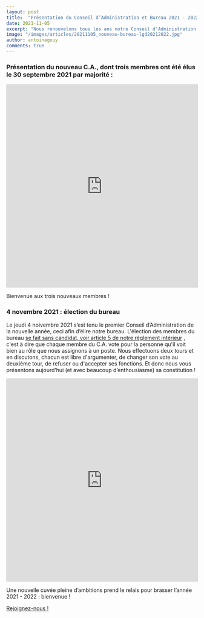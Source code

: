 ```yaml
---
layout: post
title:  "Présentation du Conseil d’Administration et Bureau 2021 - 2022 !"
date: 2021-11-05
excerpt: "Nous renouvelons tous les ans notre Conseil d’Administration par deux membres ou plus et élisons un nouveau bureau."
image: "/images/articles/20211105_nouveau-bureau-lgd20212022.jpg"
author: antoinegouy
comments: true
---
```


### Présentation du nouveau C.A., dont trois membres ont été élus le 30 septembre 2021 par majorité :

<iframe class="airtable-embed" src="https://airtable.com/embed/shr87QWSBGCkn8cbu?backgroundColor=purple&viewControls=on" frameborder="0" onmousewheel="" width="100%" height="533" style="background: transparent; border: 1px solid #ccc;"></iframe>

Bienvenue aux trois nouveaux membres !

### 4 novembre 2021 : élection du bureau

Le jeudi 4 noivembre 2021 s’est tenu le premier Conseil d’Administration de la nouvelle année, ceci afin d’élire notre bureau. L'élection des membres du bureau [se fait sans candidat, voir article 5 de notre réglement intérieur](https://drive.google.com/file/d/1n7b5Dx2yKWOuuGynbd8ad5ml8NUzwP8o/view) , c'est à dire que chaque membre du C.A. vote pour la personne qu'il voit bien au rôle que nous assignons à un poste. Nous effectuons deux tours et en discutons, chacun est libre d'argumenter, de changer son vote au deuxième tour, de refuser ou d'accepter ses fonctions. Et donc nous vous présentons aujourd’hui (et avec beaucoup d’enthousiasme) sa constitution !

<iframe class="airtable-embed" src="https://airtable.com/embed/shroLBhZCC9zNTEDH?backgroundColor=purple&viewControls=on" frameborder="0" onmousewheel="" width="100%" height="533" style="background: transparent; border: 1px solid #ccc;"></iframe>

Une nouvelle cuvée pleine d’ambitions prend le relais pour brasser l’année 2021 - 2022 : bienvenue !

<a href="http://adhesion.lyongamedev.pro" class="button special fit">Rejoignez-nous !</a>